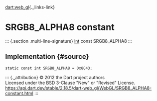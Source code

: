 [dart:web\_gl](../../dart-web_gl/dart-web_gl-library){._links-link}

SRGB8\_ALPHA8 constant
======================

::: {.section .multi-line-signature}
[int](../../dart-core/int-class) const SRGB8\_ALPHA8
:::

Implementation {#source}
--------------

``` {.language-dart data-language="dart"}
static const int SRGB8_ALPHA8 = 0x8C43;
```

::: {._attribution}
© 2012 the Dart project authors\
Licensed under the BSD 3-Clause \"New\" or \"Revised\" License.\
<https://api.dart.dev/stable/2.18.5/dart-web_gl/WebGL/SRGB8_ALPHA8-constant.html>
:::
